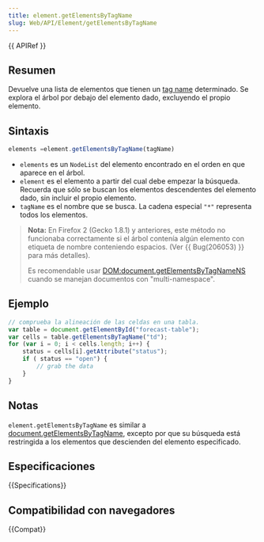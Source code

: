 ```yaml
---
title: element.getElementsByTagName
slug: Web/API/Element/getElementsByTagName
---
```


{{ APIRef }}

## Resumen

Devuelve una lista de elementos que tienen un [tag name](/es/DOM/element.tagName) determinado. Se explora el árbol por debajo del elemento dado, excluyendo el propio elemento.

## Sintaxis

```js
elements =element.getElementsByTagName(tagName)
```

- `elements` es un `NodeList` del elemento encontrado en el orden en que aparece en el árbol.
- `element` es el elemento a partir del cual debe empezar la búsqueda. Recuerda que sólo se buscan los elementos descendentes del elemento dado, sin incluir el propio elemento.
- `tagName` es el nombre que se busca. La cadena especial `"*"` representa todos los elementos.

> **Nota:** En Firefox 2 (Gecko 1.8.1) y anteriores, este método no funcionaba correctamente si el árbol contenía algún elemento con etiqueta de nombre conteniendo espacios. (Ver {{ Bug(206053) }} para más detalles).
>
> Es recomendable usar [DOM:document.getElementsByTagNameNS](/es/DOM/document.getElementsByTagNameNS) cuando se manejan documentos con "multi-namespace".

## Ejemplo

```js
// comprueba la alineación de las celdas en una tabla.
var table = document.getElementById("forecast-table");
var cells = table.getElementsByTagName("td");
for (var i = 0; i < cells.length; i++) {
    status = cells[i].getAttribute("status");
    if ( status == "open") {
        // grab the data
    }
}
```

## Notas

`element.getElementsByTagName` es similar a [document.getElementsByTagName](/es/DOM/document.getElementsByTagName), excepto por que su búsqueda está restringida a los elementos que descienden del elemento especificado.

## Especificaciones

{{Specifications}}

## Compatibilidad con navegadores

{{Compat}}
